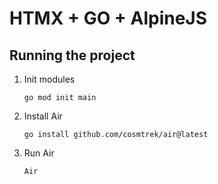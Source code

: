 HTMX + GO + AlpineJS
============

Running the project
------------

1. Init modules

   ```
   go mod init main
   ```
   
2. Install Air

   ```
   go install github.com/cosmtrek/air@latest
   ```
   
3. Run Air

   ```
   Air
   ```